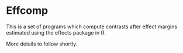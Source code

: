 # Effcomp

This is a set of programs which compute contrasts after effect margins estimated using the effects package in R. 

More details to follow shortly.
